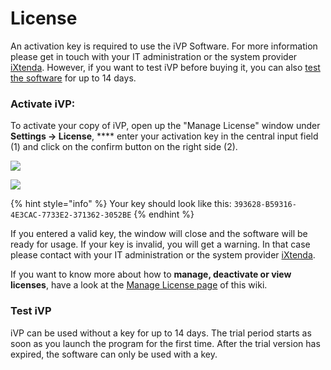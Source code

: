 # License

An activation key is required to use the iVP Software. For more information please get in touch with your IT administration or the system provider [iXtenda](https://www.ixtenda.com). However, if you want to test iVP before buying it, you can also [test the software](license.md#test-ivp) for up to 14 days.

### Activate iVP:

To activate your copy of iVP, open up the "Manage License" window under **Settings -> License**, **** enter your activation key in the central input field (1) and click on the confirm button on the right side (2).

![](../../../.gitbook/assets/iVP\_license\_activation\_menu\_entry.jpg)

![](../../../.gitbook/assets/iVP\_license\_activation\_license\_panel.jpg)

{% hint style="info" %}
Your key should look like this: `393628-B59316-4E3CAC-7733E2-371362-3052BE`
{% endhint %}

If you entered a valid key, the window will close and the software will be ready for usage. If your key is invalid, you will get a warning. In that case please contact with your IT administration or the system provider [iXtenda](https://www.ixtenda.com).

If you want to know more about how to **manage, deactivate or view licenses**, have a look at the [Manage License page](../user-interface/license-manager-panel.md) of this wiki.

### Test iVP

iVP can be used without a key for up to 14 days. The trial period starts as soon as you launch the program for the first time. After the trial version has expired, the software can only be used with a key.

